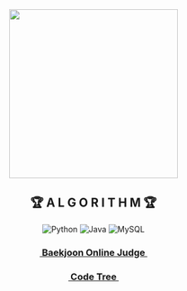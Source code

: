 <div align="center">
<img src="http://fpost.co.kr/board/data/editor/2104/ebb6afeac1e4186feba13bdddd49a167_1618116895_0472.jpg" height="300">

## 🏆 A L G O R I T H M 🏆

![Python](https://img.shields.io/badge/python-3670A0?style=for-the-badge&logo=python&logoColor=ffdd54)
![Java](https://img.shields.io/badge/java-%23ED8B00.svg?style=for-the-badge&logo=java&logoColor=white)
![MySQL](https://img.shields.io/badge/mysql-008CC1.svg?style=for-the-badge&logo=mysql&logoColor=white)

<!--BOJ-->
### [<img src="https://www.google.com/s2/favicons?domain_url=https://www.acmicpc.net/" height="13"> Baekjoon Online Judge <img src="https://www.google.com/s2/favicons?domain_url=https://www.acmicpc.net/" height="13">](https://github.com/sth4881/Algorithm/tree/main/Baekjoon%20Online%20Judge)

<!--CodeTree-->
### [<img src="https://www.google.com/s2/favicons?domain_url=https://www.codetree.ai/" height="13"> Code Tree <img src="https://www.google.com/s2/favicons?domain_url=https://www.codetree.ai/" height="13">](https://github.com/sth4881/Algorithm/tree/main/Code%20Tree)